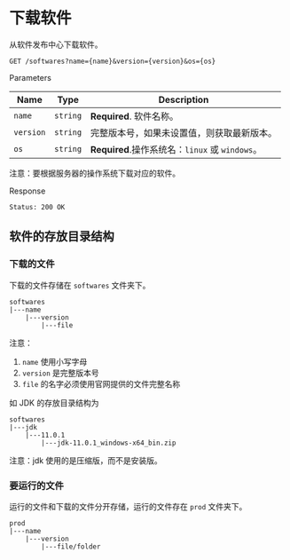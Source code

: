 # 下载软件

从软件发布中心下载软件。

```
GET /softwares?name={name}&version={version}&os={os}
```

Parameters

| Name | Type | Description |
|------|------|-------------|
| `name` | `string` | **Required**. 软件名称。 |
| `version` | `string` | 完整版本号，如果未设置值，则获取最新版本。 |
| `os` | `string` | **Required**.操作系统名：`linux` 或 `windows`。 |

注意：要根据服务器的操作系统下载对应的软件。

Response

```
Status: 200 OK
```

## 软件的存放目录结构

### 下载的文件

下载的文件存储在 `softwares` 文件夹下。

```
softwares
|---name
    |---version
        |---file
```

注意：
1. `name` 使用小写字母
2. `version` 是完整版本号
3. `file` 的名字必须使用官网提供的文件完整名称

如 JDK 的存放目录结构为

```
softwares
|---jdk
    |---11.0.1
        |---jdk-11.0.1_windows-x64_bin.zip
```

注意：jdk 使用的是压缩版，而不是安装版。

### 要运行的文件

运行的文件和下载的文件分开存储，运行的文件存在 `prod` 文件夹下。

```
prod
|---name
    |---version
        |---file/folder
```
